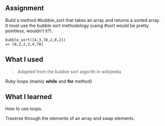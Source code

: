 ## Assignment
Build a method #bubble_sort that takes an array and returns a sorted array. It must use the bubble sort methodology (using #sort would be pretty pointless, wouldn’t it?).

    bubble_sort([4,3,78,2,0,2])
    => [0,2,2,3,4,78]

## What I used
> Adapted from the bubble sort algorith in wikipedia

Ruby loops (mainly **while** and **for** method)

## What I learned
How to use loops. 

Traverse through the elements of an array and swap elements.